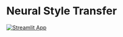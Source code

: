 # Neural Style Transfer 

[![Streamlit App](https://static.streamlit.io/badges/streamlit_badge_black_white.svg)](https://torchstyle.herokuapp.com/)

